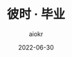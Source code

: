 ---
title: 彼时 · 毕业
date: 2022-06-30
author: aiokr
cover: https://imgur.lzmun.com/picgo/after2022/202211051251978.jpg_itp
layout: album
permalink: /graduate-2022/
location: 南宁师范大学五合校区
excerpt: '毕业，是对过去四年甚至十六年的告别，也是对未来的憧憬。'
photos:
  - https://imgur.lzmun.com/picgo/after2022/我们毕业了-2022-10-04.jpg_itp
  - https://imgur.lzmun.com/picgo/after2022/202209112241295.png_itp
  - https://imgur.lzmun.com/picgo/after2022/202209112241772.png_itp
  - https://imgur.lzmun.com/picgo/after2022/2022届经管院全体本科生毕业合影.jpg_itp
  - https://imgur.lzmun.com/picgo/after2022/18文管毕业合影.jpg_itp
  - https://imgur.lzmun.com/picgo/after2022/202211051801366.jpg_itp
  - https://imgur.lzmun.com/picgo/after2022/202211051249834.jpg_itp
  - https://imgur.lzmun.com/picgo/after2022/202211051250157.jpg_itp
  - https://imgur.lzmun.com/picgo/after2022/202211051250522.jpg_itp
  - https://imgur.lzmun.com/picgo/after2022/202211051250480.jpg_itp
  - https://imgur.lzmun.com/picgo/after2022/202211051251978.jpg_itp
  - https://imgur.lzmun.com/picgo/after2022/202211051237729.jpg_itp
  - https://imgur.lzmun.com/picgo/after2022/202211051237691.jpg_itp
  - https://imgur.lzmun.com/picgo/after2022/202211051243603.jpg_itp
  - https://imgur.lzmun.com/picgo/after2022/202211051244860.jpg_itp
  - https://imgur.lzmun.com/picgo/after2022/202211051238386.jpg_itp
  - https://imgur.lzmun.com/picgo/after2022/202211051242128.jpg_itp
  - https://imgur.lzmun.com/picgo/after2022/202211051242963.jpg_itp
  - https://imgur.lzmun.com/picgo/after2022/202211051241867.jpg_itp
  - https://imgur.lzmun.com/picgo/after2022/202211051240207.jpg_itp
  - https://imgur.lzmun.com/picgo/after2022/202211051801052.jpg_itp
  - https://imgur.lzmun.com/picgo/after2022/202211051802093.jpg_itp
---